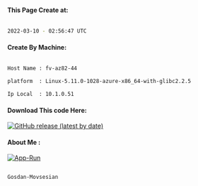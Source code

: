 
   
#### This Page Create at:

```bash

2022-03-10 - 02:56:47 UTC

```

#### Create By Machine:

```bash

Host Name : fv-az82-44

platform  : Linux-5.11.0-1028-azure-x86_64-with-glibc2.2.5

Ip Local  : 10.1.0.51

```
#### Download This code Here:

[![GitHub release (latest by date)](https://img.shields.io/github/v/release/Gosdan-Movsesian/Gosdan?style=for-the-badge&label=Download)](https://github.com/Gosdan-Movsesian/Gosdan/releases) 

</p> 

#### About Me :

[![App-Run](https://github.com/Gosdan-Movsesian/Gosdan/actions/workflows/App-Run.yml/badge.svg)](https://github.com/Gosdan-Movsesian/Gosdan/actions/workflows/App-Run.yml)

```bash

Gosdan-Movsesian

```

